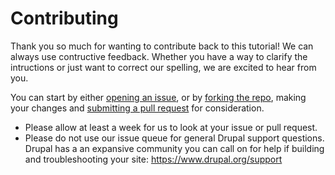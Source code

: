# Contributing

Thank you so much for wanting to contribute back to this tutorial! We can always use contructive feedback. Whether you have a way to clarify the intructions or just want to correct our spelling, we are excited to hear from you.

You can start by either [opening an issue](https://help.github.com/articles/creating-an-issue/), or by [forking the repo](https://help.github.com/articles/fork-a-repo/), making your changes and [submitting a pull request](https://help.github.com/articles/creating-a-pull-request/) for consideration.

* Please allow at least a week for us to look at your issue or pull request.
* Please do not use our issue queue for general Drupal support questions. Drupal has a an expansive community you can call on for help if building and troubleshooting your site: https://www.drupal.org/support
